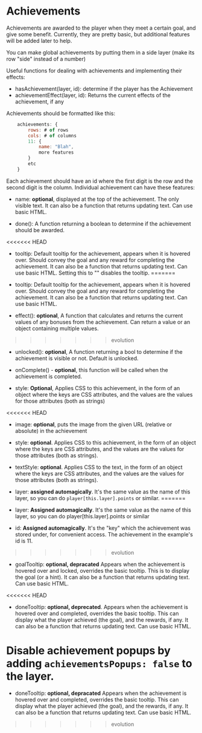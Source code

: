 # Achievements

Achievements are awarded to the player when they meet a certain goal, and give some benefit.
Currently, they are pretty basic, but additional features will be added later to help.

You can make global achievements by putting them in a side layer (make its row "side" instead of a number)

Useful functions for dealing with achievements and implementing their effects:

- hasAchievement(layer, id): determine if the player has the Achievement
- achievementEffect(layer, id): Returns the current effects of the achievement, if any


Achievements should be formatted like this:

```js
    achievements: {
        rows: # of rows
        cols: # of columns
        11: {
            name: "Blah",
            more features
        }
        etc
    }
```

Each achievement should have an id where the first digit is the row and the second digit is the column.
Individual achievement can have these features:

- name: **optional**, displayed at the top of the achievement. The only visible text.
         It can also be a function that returns updating text. Can use basic HTML.

- done(): A function returning a boolean to determine if the achievement should be awarded.

<<<<<<< HEAD
- tooltip: Default tooltip for the achievement, appears when it is hovered over. Should convey the goal and any reward for completing the achievement. It can also be a function that returns updating text. Can use basic HTML. Setting this to "" disables the tooltip.
=======
- tooltip: Default tooltip for the achievement, appears when it is hovered over. Should convey the goal and any reward for
        completing the achievement. It can also be a function that returns updating text. Can use basic HTML.


- effect(): **optional**, A function that calculates and returns the current values of any bonuses from the achievement.
    Can return a value or an object containing multiple values.
>>>>>>> evolution

- unlocked(): **optional**, A function returning a bool to determine if the achievement is visible or not. Default is unlocked.

- onComplete() - **optional**, this function will be called when the achievement is completed.

- style: **Optional**, Applies CSS to this achievement, in the form of an object where the keys are CSS attributes,
         and the values are the values for those attributes (both as strings)

<<<<<<< HEAD
- image: **optional**, puts the image from the given URL (relative or absolute) in the achievement

- style: **optional**. Applies CSS to this achievement, in the form of an object where the keys are CSS attributes, and the values are the values for those attributes (both as strings).

- textStyle: **optional**. Applies CSS to the text, in the form of an object where the keys are CSS attributes, and the values are the values for those attributes (both as strings).

- layer: **assigned automagically**. It's the same value as the name of this layer, so you can do `player[this.layer].points` or similar.
=======
- layer: **Assigned automagically**. It's the same value as the name of this layer, so you can do player[this.layer].points or similar

- id: **Assigned automagically**. It's the "key" which the achievement was stored under, for convenient access.
      The achievement in the example's id is 11.
>>>>>>> evolution


- goalTooltip: **optional, depracated** Appears when the achievement is hovered over and locked, overrides the basic tooltip.
        This is to display the goal (or a hint). It can also be a function that returns updating text. Can use basic HTML.

<<<<<<< HEAD
- doneTooltip: **optional, deprecated**. Appears when the achievement is hovered over and completed, overrides the basic tooltip. This can display what the player achieved (the goal), and the rewards, if any. It can also be a function that returns updating text. Can use basic HTML.

Disable achievement popups by adding `achievementsPopups: false` to the layer.
=======
- doneTooltip: **optional, depracated** Appears when the achievement is hovered over and completed, overrides the basic tooltip.
        This can display what the player achieved (the goal), and the rewards, if any.
        It can also be a function that returns updating text. Can use basic HTML.
>>>>>>> evolution
